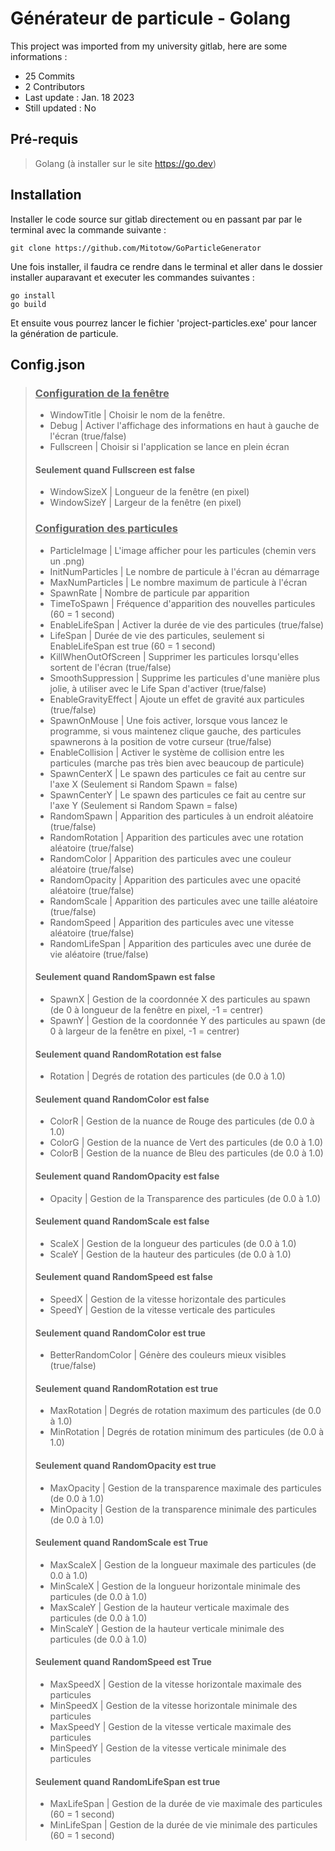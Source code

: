 # Générateur de particule - Golang
This project was imported from my university gitlab, here are some informations :
* 25 Commits
* 2 Contributors
* Last update : Jan. 18 2023
* Still updated : No

## Pré-requis
> Golang (à installer sur le site https://go.dev)

## Installation
Installer le code source sur gitlab directement ou en passant par par le terminal avec la commande suivante :<br>
```
git clone https://github.com/Mitotow/GoParticleGenerator
```
Une fois installer, il faudra ce rendre dans le terminal et aller dans le dossier installer auparavant et executer les commandes suivantes :
```
go install
go build
```
Et ensuite vous pourrez lancer le fichier 'project-particles.exe' pour lancer la génération de particule.

## Config.json
> ### <ins>Configuration de la fenêtre</ins>
> - WindowTitle | Choisir le nom de la fenêtre.
> - Debug | Activer l'affichage des informations en haut à gauche de l'écran (true/false)
> - Fullscreen | Choisir si l'application se lance en plein écran
> #### Seulement quand Fullscreen est false
> - WindowSizeX | Longueur de la fenêtre (en pixel)
> - WindowSizeY | Largeur de la fenêtre (en pixel)
> ### <ins>Configuration des particules</ins>
> - ParticleImage | L'image afficher pour les particules (chemin vers un .png)
> - InitNumParticles | Le nombre de particule à l'écran au démarrage
> - MaxNumParticles | Le nombre maximum de particule à l'écran
> - SpawnRate | Nombre de particule par apparition
> - TimeToSpawn | Fréquence d'apparition des nouvelles particules (60 = 1 second)
> - EnableLifeSpan | Activer la durée de vie des particules (true/false)
> - LifeSpan | Durée de vie des particules, seulement si EnableLifeSpan est true (60 = 1 second)
> - KillWhenOutOfScreen | Supprimer les particules lorsqu'elles sortent de l'écran (true/false)
> - SmoothSuppression | Supprime les particules d'une manière plus jolie, à utiliser avec le Life Span d'activer (true/false)
> - EnableGravityEffect | Ajoute un effet de gravité aux particules (true/false)
> - SpawnOnMouse | Une fois activer, lorsque vous lancez le programme, si vous maintenez clique gauche, des particules spawnerons à la position de votre curseur (true/false)
> - EnableCollision | Activer le système de collision entre les particules (marche pas très bien avec beaucoup de particule)
> - SpawnCenterX | Le spawn des particules ce fait au centre sur l'axe X (Seulement si Random Spawn = false)
> - SpawnCenterY | Le spawn des particules ce fait au centre sur l'axe Y (Seulement si Random Spawn = false)
> - RandomSpawn | Apparition des particules à un endroit aléatoire (true/false)
> - RandomRotation | Apparition des particules avec une rotation aléatoire (true/false)
> - RandomColor | Apparition des particules avec une couleur aléatoire (true/false)
> - RandomOpacity | Apparition des particules avec une opacité aléatoire (true/false)
> - RandomScale | Apparition des particules avec une taille aléatoire (true/false)
> - RandomSpeed | Apparition des particules avec une vitesse aléatoire (true/false)
> - RandomLifeSpan | Apparition des particules avec une durée de vie aléatoire (true/false)
> #### Seulement quand RandomSpawn est false
> - SpawnX | Gestion de la coordonnée X des particules au spawn (de 0 à longueur de la fenêtre en pixel, -1 = centrer)
> - SpawnY | Gestion de la coordonnée Y des particules au spawn (de 0 à largeur de la fenêtre en pixel, -1 = centrer)
> #### Seulement quand RandomRotation est false
> - Rotation | Degrés de rotation des particules (de 0.0 à 1.0)
> #### Seulement quand RandomColor est false
> - ColorR | Gestion de la nuance de Rouge des particules (de 0.0 à 1.0)
> - ColorG | Gestion de la nuance de Vert des particules (de 0.0 à 1.0)
> - ColorB | Gestion de la nuance de Bleu des particules (de 0.0 à 1.0)
> #### Seulement quand RandomOpacity est false
> - Opacity | Gestion de la Transparence des particules (de 0.0 à 1.0)
> #### Seulement quand RandomScale est false
> - ScaleX | Gestion de la longueur des particules (de 0.0 à 1.0)
> - ScaleY | Gestion de la hauteur des particules (de 0.0 à 1.0)
> #### Seulement quand RandomSpeed est false
> - SpeedX | Gestion de la vitesse horizontale des particules
> - SpeedY | Gestion de la vitesse verticale des particules
> #### Seulement quand RandomColor est true
> - BetterRandomColor | Génère des couleurs mieux visibles (true/false)
> #### Seulement quand RandomRotation est true
> - MaxRotation | Degrés de rotation maximum des particules (de 0.0 à 1.0)
> - MinRotation | Degrés de rotation minimum des particules (de 0.0 à 1.0)
> #### Seulement quand RandomOpacity est true
> - MaxOpacity | Gestion de la transparence maximale des particules (de 0.0 à 1.0)
> - MinOpacity | Gestion de la transparence minimale des particules (de 0.0 à 1.0)
> #### Seulement quand RandomScale est True
> - MaxScaleX | Gestion de la longueur maximale des particules (de 0.0 à 1.0)
> - MinScaleX | Gestion de la longueur horizontale minimale des particules (de 0.0 à 1.0)
> - MaxScaleY | Gestion de la hauteur verticale maximale des particules (de 0.0 à 1.0)
> - MinScaleY | Gestion de la hauteur verticale minimale des particules (de 0.0 à 1.0)
> #### Seulement quand RandomSpeed est True
> - MaxSpeedX | Gestion de la vitesse horizontale maximale des particules
> - MinSpeedX | Gestion de la vitesse horizontale minimale des particules
> - MaxSpeedY | Gestion de la vitesse verticale maximale des particules
> - MinSpeedY | Gestion de la vitesse verticale minimale des particules
> #### Seulement quand RandomLifeSpan est true
> - MaxLifeSpan | Gestion de la durée de vie maximale des particules (60 = 1 second)
> - MinLifeSpan | Gestion de la durée de vie minimale des particules (60 = 1 second)
